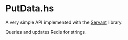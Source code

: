 # PutData.hs

A very simple API implemented with the [Servant](https://haskell-servant.github.io/) library.

Queries and updates Redis for strings.

